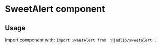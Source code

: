 # SweetAlert component

## Usage
Import component with: `import SweetAlert from '@jadlib/sweetalert';`
